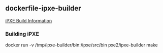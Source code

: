 ## dockerfile-ipxe-builder

[iPXE Build Information](http://ipxe.org/download)

### Building iPXE
docker run -v /tmp/ipxe-builder/bin:/ipxe/src/bin pxe2/ipxe-builder make
